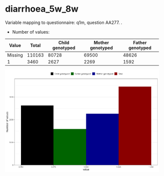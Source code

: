 # diarrhoea_5w_8w
Variable mapping to questionnaire: q1m, question AA277.
.
- Number of values:

| Value | Total | Child genotyped | Mother genotyped | Father genotyped |
| ----- | ----- | --------------- | ---------------- | ---------------- |
| Missing | 110163 | 80728 | 69500 | 48626 |
| 1 | 3460 | 2627 | 2269 |1592 |



![](diarrhoea_5w_8w_n.png)



